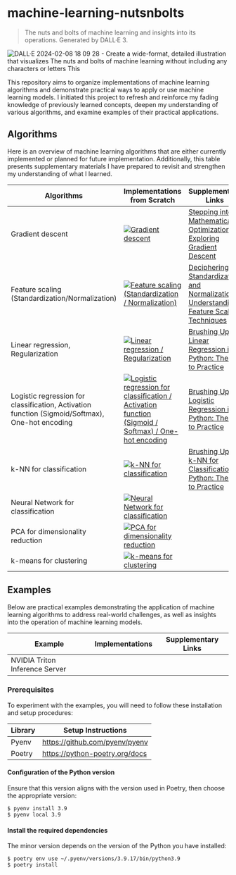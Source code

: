 # machine-learning-nutsnbolts

> The nuts and bolts of machine learning and insights into its operations. Generated by DALL·E 3.

![DALL·E 2024-02-08 18 09 28 - Create a wide-format, detailed illustration that visualizes _The nuts and bolts of machine learning_ without including any characters or letters  This](https://github.com/esakik/machine-learning-nutsnbolts/assets/44774033/845c0482-d8e6-41c1-8d10-827289af28c8)

This repository aims to organize implementations of machine learning algorithms and demonstrate practical ways to apply or use machine learning models.
I initiated this project to refresh and reinforce my fading knowledge of previously learned concepts, deepen my understanding of various algorithms, and examine examples of their practical applications.

## Algorithms

Here is an overview of machine learning algorithms that are either currently implemented or planned for future implementation.
Additionally, this table presents supplementary materials I have prepared to revisit and strengthen my understanding of what I learned.

| Algorithms                                                                                      | Implementations from Scratch                                                                                                                                                                                                                                                                              | Supplementary Links                                                                                                                                                                                          |
|-------------------------------------------------------------------------------------------------|-----------------------------------------------------------------------------------------------------------------------------------------------------------------------------------------------------------------------------------------------------------------------------------------------------------|--------------------------------------------------------------------------------------------------------------------------------------------------------------------------------------------------------------|
| Gradient descent                                                                                | [![Gradient descent](https://colab.research.google.com/assets/colab-badge.svg)](https://colab.research.google.com/github/esakik/machine-learning-nutsnbolts/blob/main/algorithms/optimization/gradient_descent.ipynb)                                                                                     | [Stepping into Mathematical Optimization: Exploring Gradient Descent](https://dev.to/esakik/exploring-gradient-descent-after-implementing-linear-regression-from-scratch-i4e)                                |
| Feature scaling (Standardization/Normalization)                                                 | [![Feature scaling (Standardization / Normalization)](https://colab.research.google.com/assets/colab-badge.svg)](https://colab.research.google.com/github/esakik/machine-learning-nutsnbolts/blob/main/algorithms/preprocessing/feature_scaling.ipynb)                                                    | [Deciphering Standardization and Normalization: Understanding Feature Scaling Techniques](https://dev.to/esakik/deciphering-standardization-and-normalization-understanding-feature-scaling-techniques-1cf5) |
| Linear regression, Regularization                                                               | [![Linear regression / Regularization](https://colab.research.google.com/assets/colab-badge.svg)](https://colab.research.google.com/github/esakik/machine-learning-nutsnbolts/blob/main/algorithms/supervised/linear_regression.ipynb)                                                                    | [Brushing Up on Linear Regression in Python: Theory to Practice](https://dev.to/esakik/re-learn-linear-regression-in-python-from-theory-to-practice-277m)                                                    |
| Logistic regression for classification, Activation function (Sigmoid/Softmax), One-hot encoding | [![Logistic regression for classification / Activation function (Sigmoid / Softmax) / One-hot encoding](https://colab.research.google.com/assets/colab-badge.svg)](https://colab.research.google.com/github/esakik/machine-learning-nutsnbolts/blob/main/algorithms/supervised/logistic_regression.ipynb) | [Brushing Up on Logistic Regression in Python: Theory to Practice](https://dev.to/esakik/brushing-up-on-logistic-regression-in-python-theory-to-practice-5ef4)                                               |
| k-NN for classification                                                                         | [![k-NN for classification](https://colab.research.google.com/assets/colab-badge.svg)](https://colab.research.google.com/github/esakik/machine-learning-nutsnbolts/blob/main/algorithms/supervised/knn_classification.ipynb)                                                                              | [Brushing Up on k-NN for Classification in Python: Theory to Practice](https://dev.to/esakik/brushing-up-on-k-nn-for-classification-in-python-theory-to-practice-phm)                                        |
| Neural Network for classification                                                               | [![Neural Network for classification](https://colab.research.google.com/assets/colab-badge.svg)](https://colab.research.google.com/github/esakik/machine-learning-nutsnbolts/blob/main/algorithms/supervised/neural_network_classification.ipynb)                                                         |                                                                                                                                                                                                              |
| PCA for dimensionality reduction                                                                | [![PCA for dimensionality reduction](https://colab.research.google.com/assets/colab-badge.svg)](https://colab.research.google.com/github/esakik/machine-learning-nutsnbolts/blob/main/algorithms/unsupervised/pca_dimensionality_reduction.ipynb)                                                         |                                                                                                                                                                                                              |
| k-means for clustering                                                                          | [![k-means for clustering](https://colab.research.google.com/assets/colab-badge.svg)](https://colab.research.google.com/github/esakik/machine-learning-nutsnbolts/blob/main/algorithms/unsupervised/kmeans_clustering.ipynb)                                                                              |                                                                                                                                                                                                              |                                                                                                                                                                                                              |

## Examples

Below are practical examples demonstrating the application of machine learning algorithms to address real-world challenges, as well as insights into the operation of machine learning models.

| Example                        | Implementations | Supplementary Links |
|--------------------------------|-----------------|---------------------|
| NVIDIA Triton Inference Server |                 |                     |

### Prerequisites

To experiment with the examples, you will need to follow these installation and setup procedures:

| Library          | Setup Instructions             |
|------------------|--------------------------------|
| Pyenv            | https://github.com/pyenv/pyenv |
| Poetry           | https://python-poetry.org/docs |

#### Configuration of the Python version

Ensure that this version aligns with the version used in Poetry, then choose the appropriate version:

```shell
$ pyenv install 3.9
$ pyenv local 3.9
```

#### Install the required dependencies

The minor version depends on the version of the Python you have installed:

```shell
$ poetry env use ~/.pyenv/versions/3.9.17/bin/python3.9
$ poetry install
```
